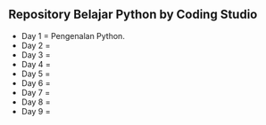 ## Repository Belajar Python by Coding Studio

- Day 1 = Pengenalan Python.
- Day 2 = 
- Day 3 =
- Day 4 =
- Day 5 =
- Day 6 =
- Day 7 =
- Day 8 =
- Day 9 =